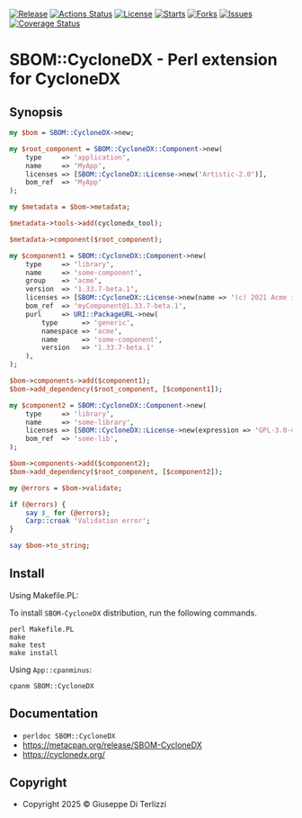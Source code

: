 [![Release](https://img.shields.io/github/release/giterlizzi/perl-SBOM-CycloneDX.svg)](https://github.com/giterlizzi/perl-SBOM-CycloneDX/releases) [![Actions Status](https://github.com/giterlizzi/perl-SBOM-CycloneDX/workflows/linux/badge.svg)](https://github.com/giterlizzi/perl-SBOM-CycloneDX/actions) [![License](https://img.shields.io/github/license/giterlizzi/perl-SBOM-CycloneDX.svg)](https://github.com/giterlizzi/perl-SBOM-CycloneDX) [![Starts](https://img.shields.io/github/stars/giterlizzi/perl-SBOM-CycloneDX.svg)](https://github.com/giterlizzi/perl-SBOM-CycloneDX) [![Forks](https://img.shields.io/github/forks/giterlizzi/perl-SBOM-CycloneDX.svg)](https://github.com/giterlizzi/perl-SBOM-CycloneDX) [![Issues](https://img.shields.io/github/issues/giterlizzi/perl-SBOM-CycloneDX.svg)](https://github.com/giterlizzi/perl-SBOM-CycloneDX/issues) [![Coverage Status](https://coveralls.io/repos/github/giterlizzi/perl-SBOM-CycloneDX/badge.svg)](https://coveralls.io/github/giterlizzi/perl-SBOM-CycloneDX)

# SBOM::CycloneDX - Perl extension for CycloneDX

## Synopsis

```.pl
my $bom = SBOM::CycloneDX->new;

my $root_component = SBOM::CycloneDX::Component->new(
    type     => 'application',
    name     => 'MyApp',
    licenses => [SBOM::CycloneDX::License->new('Artistic-2.0')],
    bom_ref  => 'MyApp'
);

my $metadata = $bom->metadata;

$metadata->tools->add(cyclonedx_tool);

$metadata->component($root_component);

my $component1 = SBOM::CycloneDX::Component->new(
    type     => 'library',
    name     => 'some-component',
    group    => 'acme',
    version  => '1.33.7-beta.1',
    licenses => [SBOM::CycloneDX::License->new(name => '(c) 2021 Acme inc.')],
    bom_ref  => 'myComponent@1.33.7-beta.1',
    purl     => URI::PackageURL->new(
        type      => 'generic',
        namespace => 'acme',
        name      => 'some-component',
        version   => '1.33.7-beta.1'
    ),
);

$bom->components->add($component1);
$bom->add_dependency($root_component, [$component1]);

my $component2 = SBOM::CycloneDX::Component->new(
    type     => 'library',
    name     => 'some-library',
    licenses => [SBOM::CycloneDX::License->new(expression => 'GPL-3.0-only WITH Classpath-exception-2.0')],
    bom_ref  => 'some-lib',
);

$bom->components->add($component2);
$bom->add_dependency($root_component, [$component2]);

my @errors = $bom->validate;

if (@errors) {
    say $_ for (@errors);
    Carp::croak 'Validation error';
}

say $bom->to_string;
```

## Install

Using Makefile.PL:

To install `SBOM-CycloneDX` distribution, run the following commands.

    perl Makefile.PL
    make
    make test
    make install

Using `App::cpanminus`:

    cpanm SBOM::CycloneDX


## Documentation

- `perldoc SBOM::CycloneDX`
- https://metacpan.org/release/SBOM-CycloneDX
- https://cyclonedx.org/

## Copyright

- Copyright 2025 © Giuseppe Di Terlizzi
